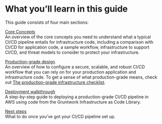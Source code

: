 # What you’ll learn in this guide

This guide consists of four main sections:

[Core Concepts](#core_concepts)  
An overview of the core concepts you need to understand what a typical CI/CD pipeline entails for infrastructure code,
including a comparison with CI/CD for application code, a sample workflow, infrastructure to support CI/CD, and threat
models to consider to protect your infrastructure.

[Production-grade design](#production_grade_design)  
An overview of how to configure a secure, scalable, and robust CI/CD workflow that you can rely on for your
production application and infrastructure code. To get a sense of what production-grade means, check out
[The production-grade infrastructure checklist](/guides/foundations/how-to-use-gruntwork-infrastructure-as-code-library#production_grade_infra_checklist).

[Deployment walkthrough](#deployment_walkthrough)  
A step-by-step guide to deploying a production-grade CI/CD pipeline in AWS using code from the Gruntwork
Infrastructure as Code Library.

[Next steps](#next_steps)  
What to do once you’ve got your CI/CD pipeline set up.



<!-- ##DOCS-SOURCER-START
{"sourcePlugin":"Service Catalog Reference","hash":"489aba624f393ea1ca9844d9f9a9238f"}
##DOCS-SOURCER-END -->
